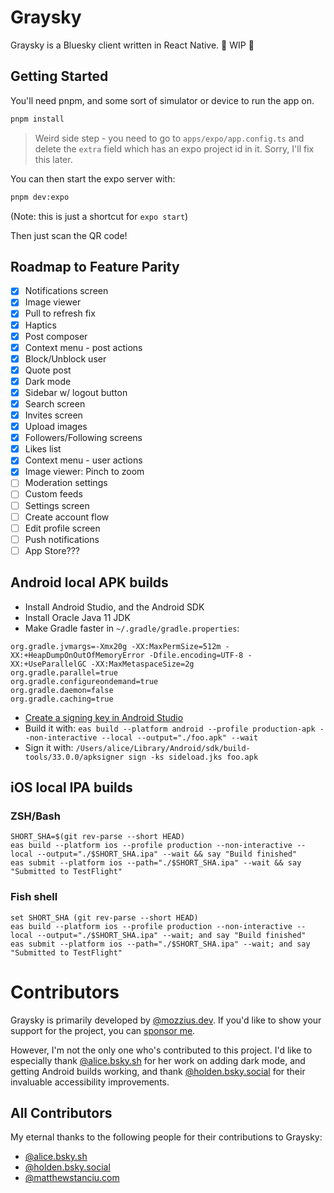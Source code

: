 # Graysky

Graysky is a Bluesky client written in React Native. 🚧 WIP 🚧

## Getting Started

You'll need pnpm, and some sort of simulator or device to run the app on.

```bash
pnpm install
```

> Weird side step - you need to go to `apps/expo/app.config.ts` and delete the `extra` field which has an expo project id in it. Sorry, I'll fix this later.

You can then start the expo server with:

```bash
pnpm dev:expo
```

(Note: this is just a shortcut for `expo start`)

Then just scan the QR code!

## Roadmap to Feature Parity

- [x] Notifications screen
- [x] Image viewer
- [x] Pull to refresh fix
- [x] Haptics
- [x] Post composer
- [x] Context menu - post actions
- [x] Block/Unblock user
- [x] Quote post
- [x] Dark mode
- [x] Sidebar w/ logout button
- [x] Search screen
- [x] Invites screen
- [x] Upload images
- [x] Followers/Following screens
- [x] Likes list
- [x] Context menu - user actions
- [x] Image viewer: Pinch to zoom
- [ ] Moderation settings
- [ ] Custom feeds
- [ ] Settings screen
- [ ] Create account flow
- [ ] Edit profile screen
- [ ] Push notifications
- [ ] App Store???

## Android local APK builds

- Install Android Studio, and the Android SDK
- Install Oracle Java 11 JDK
- Make Gradle faster in `~/.gradle/gradle.properties`:

```
org.gradle.jvmargs=-Xmx20g -XX:MaxPermSize=512m -XX:+HeapDumpOnOutOfMemoryError -Dfile.encoding=UTF-8 -XX:+UseParallelGC -XX:MaxMetaspaceSize=2g
org.gradle.parallel=true
org.gradle.configureondemand=true
org.gradle.daemon=false
org.gradle.caching=true
```

- [Create a signing key in Android Studio](https://developer.android.com/studio/publish/app-signing#generate-key)
- Build it with: `eas build --platform android --profile production-apk --non-interactive --local --output="./foo.apk" --wait`
- Sign it with: `/Users/alice/Library/Android/sdk/build-tools/33.0.0/apksigner sign -ks sideload.jks foo.apk`

## iOS local IPA builds

### ZSH/Bash

```
SHORT_SHA=$(git rev-parse --short HEAD)
eas build --platform ios --profile production --non-interactive --local --output="./$SHORT_SHA.ipa" --wait && say "Build finished"
eas submit --platform ios --path="./$SHORT_SHA.ipa" --wait && say "Submitted to TestFlight"
```

### Fish shell

```
set SHORT_SHA (git rev-parse --short HEAD)
eas build --platform ios --profile production --non-interactive --local --output="./$SHORT_SHA.ipa" --wait; and say "Build finished"
eas submit --platform ios --path="./$SHORT_SHA.ipa" --wait; and say "Submitted to TestFlight"
```

# Contributors

Graysky is primarily developed by [@mozzius.dev](https://bsky.app/profile/mozzius.dev). If you'd like to show your support for the project, you can [sponsor me](https://github.com/sponsors/mozzius).

However, I'm not the only one who's contributed to this project. I'd like to especially thank [@alice.bsky.sh](https://bsky.app/profile/alice.bsky.sh) for her work on adding dark mode, and getting Android builds working, and thank [@holden.bsky.social](https://bsky.app/profile/holden.bsky.social) for their invaluable accessibility improvements.

## All Contributors

My eternal thanks to the following people for their contributions to Graysky:

- [@alice.bsky.sh](https://bsky.app/profile/alice.bsky.sh)
- [@holden.bsky.social](https://bsky.app/profile/holden.bsky.social)
- [@matthewstanciu.com](https://bsky.app/profile/matthewstanciu.com)
